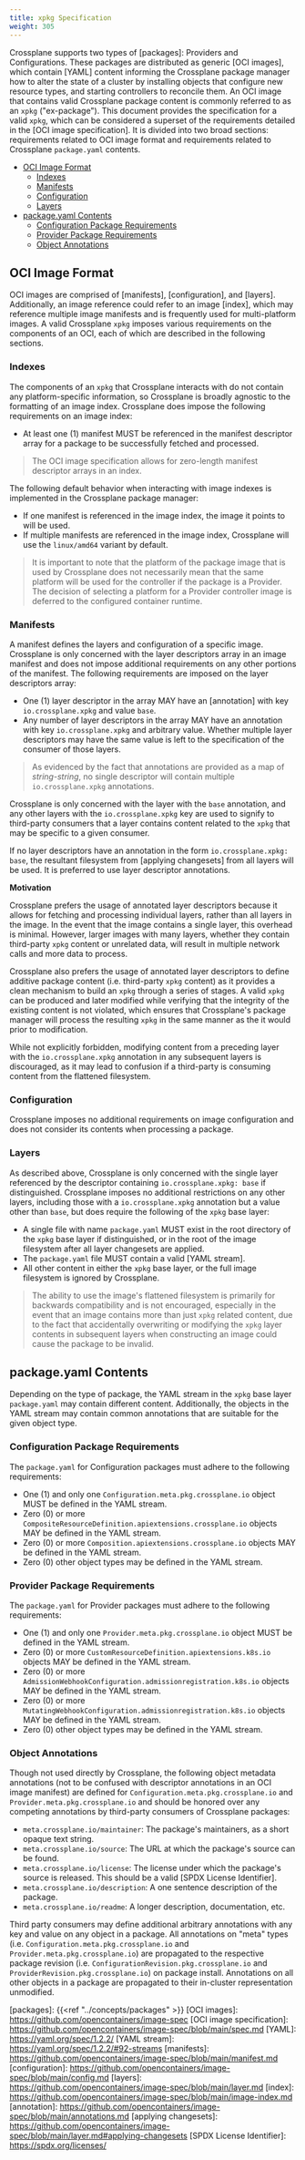 ```yaml
---
title: xpkg Specification
weight: 305
---
```


Crossplane supports two types of [packages]: Providers and Configurations. These
packages are distributed as generic [OCI images], which contain [YAML] content
informing the Crossplane package manager how to alter the state of a cluster by
installing objects that configure new resource types, and starting controllers
to reconcile them. An OCI image that contains valid Crossplane package content
is commonly referred to as an `xpkg` ("ex-package"). This document provides the
specification for a valid `xpkg`, which can be considered a superset of the
requirements detailed in the [OCI image specification]. It is divided into two
broad sections: requirements related to OCI image format and requirements
related to Crossplane `package.yaml` contents.

- [OCI Image Format](#oci-image-format)
  - [Indexes](#indexes)
  - [Manifests](#manifests)
  - [Configuration](#configuration)
  - [Layers](#layers)
- [package.yaml Contents](#packageyaml-contents)
  - [Configuration Package Requirements](#configuration-package-requirements)
  - [Provider Package Requirements](#provider-package-requirements)
  - [Object Annotations](#object-annotations)

## OCI Image Format

OCI images are comprised of [manifests], [configuration], and [layers].
Additionally, an image reference could refer to an image [index], which may
reference multiple image manifests and is frequently used for multi-platform
images. A valid Crossplane `xpkg` imposes various requirements on the components
of an OCI, each of which are described in the following sections.

### Indexes

The components of an `xpkg` that Crossplane interacts with do not contain any
platform-specific information, so Crossplane is broadly agnostic to the
formatting of an image index. Crossplane does impose the following requirements
on an image index:

- At least one (1) manifest MUST be referenced in the manifest descriptor array
  for a package to be successfully fetched and processed.

> The OCI image specification allows for zero-length manifest descriptor arrays
> in an index.

The following default behavior when interacting with image indexes is
implemented in the Crossplane package manager:

- If one manifest is referenced in the image index, the image it points to will
  be used.
- If multiple manifests are referenced in the image index, Crossplane will use
  the `linux/amd64` variant by default.

> It is important to note that the platform of the package image that is used by
> Crossplane does not necessarily mean that the same platform will be used for
> the controller if the package is a Provider. The decision of selecting a
> platform for a Provider controller image is deferred to the configured
> container runtime.

### Manifests

A manifest defines the layers and configuration of a specific image. Crossplane
is only concerned with the layer descriptors array in an image manifest and does
not impose additional requirements on any other portions of the manifest. The
following requirements are imposed on the layer descriptors array:

- One (1) layer descriptor in the array MAY have an [annotation] with key
  `io.crossplane.xpkg` and value `base`.
- Any number of layer descriptors in the array MAY have an annotation with key
  `io.crossplane.xpkg` and arbitrary value. Whether multiple layer descriptors
  may have the same value is left to the specification of the consumer of those
  layers.

> As evidenced by the fact that annotations are provided as a map of
> _string-string_, no single descriptor will contain multiple
> `io.crossplane.xpkg` annotations.

Crossplane is only concerned with the layer with the `base` annotation, and any
other layers with the `io.crossplane.xpkg` key are used to signify to
third-party consumers that a layer contains content related to the `xpkg` that
may be specific to a given consumer.

If no layer descriptors have an annotation in the form `io.crossplane.xpkg:
base`, the resultant filesystem from [applying changesets] from all layers will
be used. It is preferred to use layer descriptor annotations.

**Motivation**

Crossplane prefers the usage of annotated layer descriptors because it allows
for fetching and processing individual layers, rather than all layers in the
image. In the event that the image contains a single layer, this overhead is
minimal. However, larger images with many layers, whether they contain
third-party `xpkg` content or unrelated data, will result in multiple network
calls and more data to process.

Crossplane also prefers the usage of annotated layer descriptors to define
additive package content (i.e. third-party `xpkg` content) as it provides a
clean mechanism to build an `xpkg` through a series of stages. A valid `xpkg`
can be produced and later modified while verifying that the integrity of the
existing content is not violated, which ensures that Crossplane's package
manager will process the resulting `xpkg` in the same manner as the it would
prior to modification.

While not explicitly forbidden, modifying content from a preceding layer with
the `io.crossplane.xpkg` annotation in any subsequent layers is discouraged, as
it may lead to confusion if a third-party is consuming content from the
flattened filesystem.

### Configuration

Crossplane imposes no additional requirements on image configuration and does
not consider its contents when processing a package.

### Layers

As described above, Crossplane is only concerned with the single layer
referenced by the descriptor containing `io.crossplane.xpkg: base` if
distinguished. Crossplane imposes no additional restrictions on any other
layers, including those with a `io.crossplane.xpkg` annotation but a value other
than `base`, but does require the following of the `xpkg` base layer:

- A single file with name `package.yaml` MUST exist in the root directory of the
  `xpkg` base layer if distinguished, or in the root of the image filesystem
  after all layer changesets are applied.
- The `package.yaml` file MUST contain a valid [YAML stream].
- All other content in either the `xpkg` base layer, or the full image
  filesystem is ignored by Crossplane.

> The ability to use the image's flattened filesystem is primarily for backwards
> compatibility and is not encouraged, especially in the event that an image
> contains more than just `xpkg` related content, due to the fact that
> accidentally overwriting or modifying the `xpkg` layer contents in subsequent
> layers when constructing an image could cause the package to be invalid.

## package.yaml Contents

Depending on the type of package, the YAML stream in the `xpkg` base layer
`package.yaml` may contain different content. Additionally, the objects in the
YAML stream may contain common annotations that are suitable for the given
object type.

### Configuration Package Requirements

The `package.yaml` for Configuration packages must adhere to the following
requirements:

- One (1) and only one `Configuration.meta.pkg.crossplane.io` object MUST be
  defined in the YAML stream.
- Zero (0) or more `CompositeResourceDefinition.apiextensions.crossplane.io`
  objects MAY be defined in the YAML stream.
- Zero (0) or more `Composition.apiextensions.crossplane.io` objects MAY be
  defined in the YAML stream.
- Zero (0) other object types may be defined in the YAML stream.

### Provider Package Requirements

The `package.yaml` for Provider packages must adhere to the following
requirements:

- One (1) and only one `Provider.meta.pkg.crossplane.io` object MUST be defined
  in the YAML stream.
- Zero (0) or more `CustomResourceDefinition.apiextensions.k8s.io` objects MAY
  be defined in the YAML stream.
- Zero (0) or more `AdmissionWebhookConfiguration.admissionregistration.k8s.io`
  objects MAY be defined in the YAML stream.
- Zero (0) or more `MutatingWebhookConfiguration.admissionregistration.k8s.io`
  objects MAY be defined in the YAML stream.
- Zero (0) other object types may be defined in the YAML stream.

### Object Annotations

Though not used directly by Crossplane, the following object metadata
annotations (not to be confused with descriptor annotations in an OCI image
manifest) are defined for `Configuration.meta.pkg.crossplane.io` and
`Provider.meta.pkg.crossplane.io` and should be honored over any competing
annotations by third-party consumers of Crossplane packages:

- `meta.crossplane.io/maintainer`: The package's maintainers, as a short opaque
  text string.
- `meta.crossplane.io/source`: The URL at which the package's source can be
  found.
- `meta.crossplane.io/license`: The license under which the package's source is
  released. This should be a valid [SPDX License Identifier].
- `meta.crossplane.io/description`: A one sentence description of the package.
- `meta.crossplane.io/readme`: A longer description, documentation, etc.

Third party consumers may define additional arbitrary annotations with any key
and value on any object in a package. All annotations on "meta" types (i.e.
`Configuration.meta.pkg.crossplane.io` and `Provider.meta.pkg.crossplane.io`)
are propagated to the respective package revision (i.e.
`ConfigurationRevision.pkg.crossplane.io` and
`ProviderRevision.pkg.crossplane.io`) on package install. Annotations on all
other objects in a package are propagated to their in-cluster representation
unmodified.

<!-- Named Links -->

[packages]: {{<ref "../concepts/packages" >}}
[OCI images]: https://github.com/opencontainers/image-spec
[OCI image specification]: https://github.com/opencontainers/image-spec/blob/main/spec.md
[YAML]: https://yaml.org/spec/1.2.2/
[YAML stream]: https://yaml.org/spec/1.2.2/#92-streams
[manifests]: https://github.com/opencontainers/image-spec/blob/main/manifest.md
[configuration]: https://github.com/opencontainers/image-spec/blob/main/config.md
[layers]: https://github.com/opencontainers/image-spec/blob/main/layer.md
[index]: https://github.com/opencontainers/image-spec/blob/main/image-index.md
[annotation]: https://github.com/opencontainers/image-spec/blob/main/annotations.md
[applying changesets]: https://github.com/opencontainers/image-spec/blob/main/layer.md#applying-changesets
[SPDX License Identifier]: https://spdx.org/licenses/
